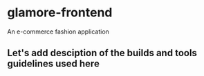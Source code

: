 # glamore-frontend
An e-commerce fashion application
## Let's add desciption of the builds and tools guidelines used here
